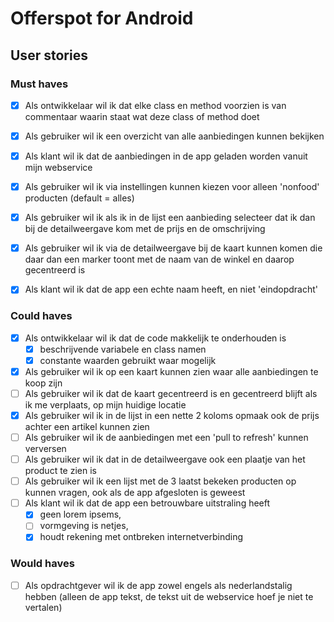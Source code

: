 # Offerspot for Android

## User stories

### Must haves

- [X] Als ontwikkelaar wil ik dat elke class en method voorzien is van commentaar waarin staat wat deze class of method doet
- [X] Als gebruiker wil ik een overzicht van alle aanbiedingen kunnen bekijken
- [X] Als klant wil ik dat de aanbiedingen in de app geladen worden vanuit mijn webservice
- [X] Als gebruiker wil ik via instellingen kunnen kiezen voor alleen 'nonfood' producten (default = alles)
- [X] Als gebruiker wil ik als ik in de lijst een aanbieding selecteer dat ik dan bij de detailweergave kom met de prijs en de omschrijving
- [X] Als gebruiker wil ik via de detailweergave bij de kaart kunnen komen die daar dan een marker toont met de naam van de winkel en daarop gecentreerd is
- [X] Als klant wil ik dat de app een echte naam heeft, en niet 'eindopdracht'


### Could haves
- [X] Als ontwikkelaar wil ik dat de code makkelijk te onderhouden is
  - [X] beschrijvende variabele en class namen
  - [X] constante waarden gebruikt waar mogelijk
- [X] Als gebruiker wil ik op een kaart kunnen zien waar alle aanbiedingen te koop zijn
- [ ] Als gebruiker wil ik dat de kaart gecentreerd is en gecentreerd blijft als ik me verplaats, op mijn huidige locatie
- [X] Als gebruiker wil ik in de lijst in een nette 2 koloms opmaak ook de prijs achter een artikel kunnen zien
- [ ] Als gebruiker wil ik de aanbiedingen met een 'pull to refresh' kunnen verversen
- [ ] Als gebruiker wil ik dat in de detailweergave ook een plaatje van het product te zien is
- [ ] Als gebruiker wil ik een lijst met de 3 laatst bekeken producten op kunnen vragen, ook als de app afgesloten is geweest
- [ ] Als klant wil ik dat de app een betrouwbare uitstraling heeft
  - [X] geen lorem ipsems,
  - [ ] vormgeving is netjes,
  - [X] houdt rekening met ontbreken internetverbinding

### Would haves
- [ ] Als opdrachtgever wil ik de app zowel engels als nederlandstalig hebben (alleen de app tekst, de tekst uit de webservice hoef je niet te vertalen)